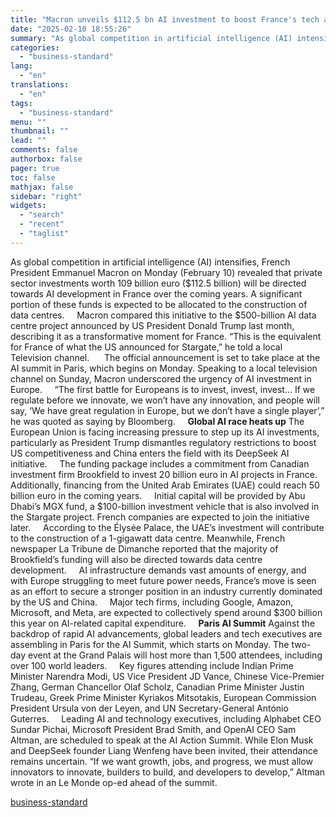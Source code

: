 ```yaml
---
title: "Macron unveils $112.5 bn AI investment to boost France's tech ambitions"
date: "2025-02-10 18:55:26"
summary: "As global competition in artificial intelligence (AI) intensifies, French President Emmanuel Macron on Monday (February 10) revealed that private sector investments worth 109 billion euro ($112.5 billion) will be directed towards AI development in France over the coming years. A significant portion of these funds is expected to be allocated..."
categories:
  - "business-standard"
lang:
  - "en"
translations:
  - "en"
tags:
  - "business-standard"
menu: ""
thumbnail: ""
lead: ""
comments: false
authorbox: false
pager: true
toc: false
mathjax: false
sidebar: "right"
widgets:
  - "search"
  - "recent"
  - "taglist"
---
```


As global competition in artificial intelligence (AI) intensifies, French President Emmanuel Macron on Monday (February 10) revealed that private sector investments worth 109 billion euro ($112.5 billion) will be directed towards AI development in France over the coming years. A significant portion of these funds is expected to be allocated to the construction of data centres.  
 
Macron compared this initiative to the $500-billion AI data centre project announced by US President Donald Trump last month, describing it as a transformative moment for France. “This is the equivalent for France of what the US announced for Stargate,” he told a local Television channel.   
 
The official announcement is set to take place at the AI summit in Paris, which begins on Monday. Speaking to a local television channel on Sunday, Macron underscored the urgency of AI investment in Europe.  
 
“The first battle for Europeans is to invest, invest, invest… If we regulate before we innovate, we won’t have any innovation, and people will say, ‘We have great regulation in Europe, but we don’t have a single player’,” he was quoted as saying by Bloomberg.  
 
**Global AI race heats up**
The European Union is facing increasing pressure to step up its AI investments, particularly as President Trump dismantles regulatory restrictions to boost US competitiveness and China enters the field with its DeepSeek AI initiative.  
 
The funding package includes a commitment from Canadian investment firm Brookfield to invest 20 billion euro in AI projects in France. Additionally, financing from the United Arab Emirates (UAE) could reach 50 billion euro in the coming years.  
 
Initial capital will be provided by Abu Dhabi’s MGX fund, a $100-billion investment vehicle that is also involved in the Stargate project. French companies are expected to join the initiative later.  
 
According to the Élysée Palace, the UAE’s investment will contribute to the construction of a 1-gigawatt data centre. Meanwhile, French newspaper La Tribune de Dimanche reported that the majority of Brookfield’s funding will also be directed towards data centre development.  
 
AI infrastructure demands vast amounts of energy, and with Europe struggling to meet future power needs, France’s move is seen as an effort to secure a stronger position in an industry currently dominated by the US and China.  
 
Major tech firms, including Google, Amazon, Microsoft, and Meta, are expected to collectively spend around $300 billion this year on AI-related capital expenditure.  
 
**Paris AI Summit**
Against the backdrop of rapid AI advancements, global leaders and tech executives are assembling in Paris for the AI Summit, which starts on Monday. The two-day event at the Grand Palais will host more than 1,500 attendees, including over 100 world leaders.  
 
Key figures attending include Indian Prime Minister Narendra Modi, US Vice President JD Vance, Chinese Vice-Premier Zhang, German Chancellor Olaf Scholz, Canadian Prime Minister Justin Trudeau, Greek Prime Minister Kyriakos Mitsotakis, European Commission President Ursula von der Leyen, and UN Secretary-General António Guterres.  
 
Leading AI and technology executives, including Alphabet CEO Sundar Pichai, Microsoft President Brad Smith, and OpenAI CEO Sam Altman, are scheduled to speak at the AI Action Summit. While Elon Musk and DeepSeek founder Liang Wenfeng have been invited, their attendance remains uncertain. “If we want growth, jobs, and progress, we must allow innovators to innovate, builders to build, and developers to develop,” Altman wrote in an Le Monde op-ed ahead of the summit.

[business-standard](https://www.business-standard.com/world-news/french-president-emmanuel-macron-ai-data-centre-stargate-donald-trump-eu-125021000838_1.html)
